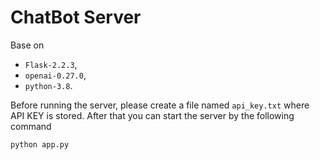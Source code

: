 # ChatBot Server

Base on 
- `Flask-2.2.3`, 
- `openai-0.27.0`, 
- `python-3.8`.

Before running the server, please create a file named 
`api_key.txt` where API KEY is stored. 
After that you can start the server by the following command
```commandline
python app.py
```
